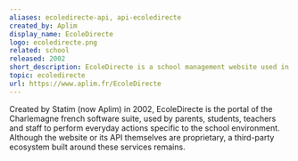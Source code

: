 ```yaml
---
aliases: ecoledirecte-api, api-ecoledirecte
created_by: Aplim
display_name: EcoleDirecte
logo: ecoledirecte.png
related: school
released: 2002
short_description: EcoleDirecte is a school management website used in France.
topic: ecoledirecte
url: https://www.aplim.fr/EcoleDirecte
---
```


Created by Statim (now Aplim) in 2002, EcoleDirecte is the portal of the Charlemagne french software suite, used by parents, students, teachers and staff to perform everyday actions specific to the school environment. Although the website or its API themselves are proprietary, a third-party ecosystem built around these services remains.
